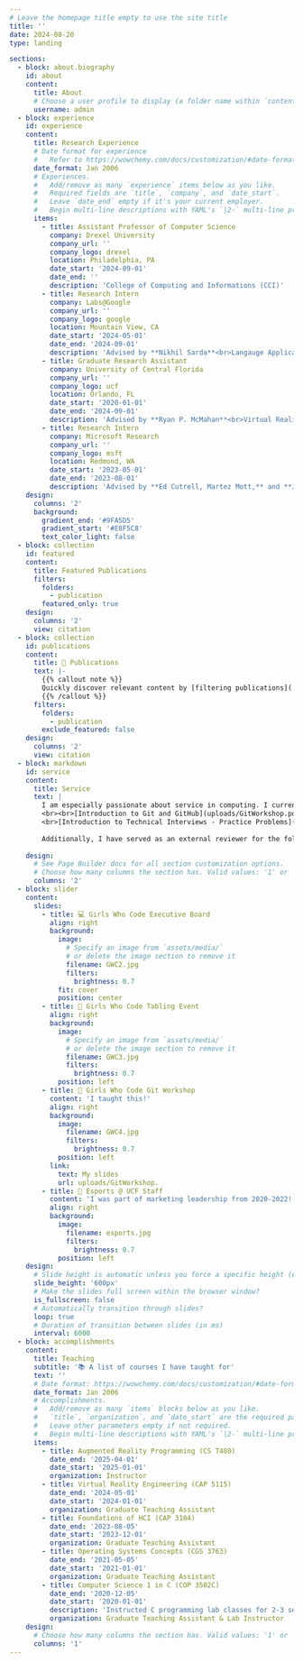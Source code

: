 ```yaml
---
# Leave the homepage title empty to use the site title
title: ''
date: 2024-08-20
type: landing

sections:
  - block: about.biography
    id: about
    content:
      title: About
      # Choose a user profile to display (a folder name within `content/authors/`)
      username: admin
  - block: experience
    id: experience
    content:
      title: Research Experience
      # Date format for experience
      #   Refer to https://wowchemy.com/docs/customization/#date-format
      date_format: Jan 2006
      # Experiences.
      #   Add/remove as many `experience` items below as you like.
      #   Required fields are `title`, `company`, and `date_start`.
      #   Leave `date_end` empty if it's your current employer.
      #   Begin multi-line descriptions with YAML's `|2-` multi-line prefix.
      items:
        - title: Assistant Professor of Computer Science
          company: Drexel University
          company_url: ''
          company_logo: drexel
          location: Philadelphia, PA
          date_start: '2024-09-01'
          date_end: ''
          description: 'College of Computing and Informations (CCI)'
        - title: Research Intern
          company: Labs@Google
          company_url: ''
          company_logo: google
          location: Mountain View, CA
          date_start: '2024-05-01'
          date_end: '2024-09-01'
          description: 'Advised by **Nikhil Sarda**<br>Langauge Applications (LangApps) Team<br>Conducted research on innovative applications of large language models (LLMs). Designed and prototyped LLM-based tools in Python, emphasizing usability and real-world deployment of AI-generated podacasts.<br>Work recognized with a [Best Paper at CHI 2025](https://doi.org/10.1145/3706598.3713460).<br>Contributed to confidential research initiatives (details redacted).'
        - title: Graduate Research Assistant
          company: University of Central Florida
          company_url: ''
          company_logo: ucf
          location: Orlando, FL
          date_start: '2020-01-01'
          date_end: '2024-09-01'
          description: 'Advised by **Ryan P. McMahan**<br>Virtual Reality and Virtual Agents'
        - title: Research Intern
          company: Microsoft Research
          company_url: ''
          company_logo: msft
          location: Redmond, WA
          date_start: '2023-05-01'
          date_end: '2023-08-01'
          description: 'Advised by **Ed Cutrell, Martez Mott,** and **John Tang** <br>Ability Team, HCAIX (Human-Computing AI Experiences) Group<br>Researched AI-driven affect and emotion in inclusive avatars using LLMs (GPT-4), Microsoft Mesh, and Unity (C\#).<br>'
    design:
      columns: '2'
      background:
        gradient_end: '#9FA5D5'
        gradient_start: '#E8F5C8'
        text_color_light: false
  - block: collection
    id: featured
    content:
      title: Featured Publications
      filters:
        folders:
          - publication
        featured_only: true
    design:
      columns: '2'
      view: citation
  - block: collection
    id: publications
    content:
      title: 📝 Publications
      text: |-
        {{% callout note %}}
        Quickly discover relevant content by [filtering publications](./publication/).
        {{% /callout %}}
      filters:
        folders:
          - publication
        exclude_featured: false
    design:
      columns: '2'
      view: citation
  - block: markdown
    id: service
    content:
      title: Service
      text: |
        I am especially passionate about service in computing. I currently serve as the **faculty advisor** for Drexel's **Women in Computing Society**. Previously, I have served as a mentor for the **ACM-Women (2020-2022)** chapter at UCF. I cofounded and served as the **External Vice-President of [Girls Who Code @ UCF](https://www.instagram.com/girlswhocodeucf/)** from 2022-2024. Due to my love for coding, I also led the technical interview prep group at GWC@UCF to help prepare our brilliant club members for industry jobs. See below for some of my workshop materials:
        <br><br>[Introduction to Git and GitHub](uploads/GitWorkshop.pdf)
        <br>[Introduction to Technical Interviews - Practice Problems](https://colab.research.google.com/drive/1XBoCPR-FSeRVGuCvlFEm2kATrp76KzEF?usp=sharingf)<br><br> 
        
        Additionally, I have served as an external reviewer for the following journals and conferences: Springer Virtual Reality (2021), ACM MM (2021, 2022), IEEE VR (2022, 2024), ACM CHI (2022, 2023, 2024), IEEE ISMAR (2022).
      
    design:
      # See Page Builder docs for all section customization options.
      # Choose how many columns the section has. Valid values: '1' or '2'.
      columns: '2'
  - block: slider
    content:
      slides:
        - title: 💻 Girls Who Code Executive Board
          align: right
          background:
            image:
              # Specify an image from `assets/media/`
              # or delete the image section to remove it
              filename: GWC2.jpg
              filters:
                brightness: 0.7
            fit: cover
            position: center
        - title: 👋 Girls Who Code Tabling Event
          align: right
          background:
            image:
              # Specify an image from `assets/media/`
              # or delete the image section to remove it
              filename: GWC3.jpg
              filters:
                brightness: 0.7
            position: left
        - title: 🔧 Girls Who Code Git Workshop
          content: 'I taught this!'
          align: right
          background:
            image:
              filename: GWC4.jpg
              filters:
                brightness: 0.7
            position: left
          link:
            text: My slides
            url: uploads/GitWorkshop.
        - title: 👾 Esports @ UCF Staff
          content: 'I was part of marketing leadership from 2020-2022!'
          align: right
          background:
            image:
              filename: esports.jpg
              filters:
                brightness: 0.7
            position: left
    design:
      # Slide height is automatic unless you force a specific height (e.g. '400px')
      slide_height: '600px'
      # Make the slides full screen within the browser window?
      is_fullscreen: false
      # Automatically transition through slides?
      loop: true
      # Duration of transition between slides (in ms)
      interval: 6000
  - block: accomplishments
    content:
      title: Teaching
      subtitle: '📚 A list of courses I have taught for'
      text: ''
      # Date format: https://wowchemy.com/docs/customization/#date-format
      date_format: Jan 2006
      # Accomplishments.
      #   Add/remove as many `items` blocks below as you like.
      #   `title`, `organization`, and `date_start` are the required parameters.
      #   Leave other parameters empty if not required.
      #   Begin multi-line descriptions with YAML's `|2-` multi-line prefix.
      items:
        - title: Augmented Reality Programming (CS T480)
          date_end: '2025-04-01'
          date_start: '2025-01-01'
          organization: Instructor
        - title: Virtual Reality Engineering (CAP 5115)
          date_end: '2024-05-01'
          date_start: '2024-01-01'
          organization: Graduate Teaching Assistant
        - title: Foundations of HCI (CAP 3104)
          date_end: '2023-08-05'
          date_start: '2023-12-01'
          organization: Graduate Teaching Assistant
        - title: Operating Systems Concepts (CGS 3763)
          date_end: '2021-05-05'
          date_start: '2021-01-01'
          organization: Graduate Teaching Assistant
        - title: Computer Science 1 in C (COP 3502C)
          date_end: '2020-12-05'
          date_start: '2020-01-01'
          description: 'Instructed C programming lab classes for 2-3 sections a week (20-40 students per section). Responsible as TA for ~240 students a semester. <br>Nominated for the CECS Award for Excellence by a Graduate Teaching Assistant by Dr. Tanvir Ahmed. '
          organization: Graduate Teaching Assistant & Lab Instructor
    design:
      # Choose how many columns the section has. Valid values: '1' or '2'.
      columns: '1'
---
```


